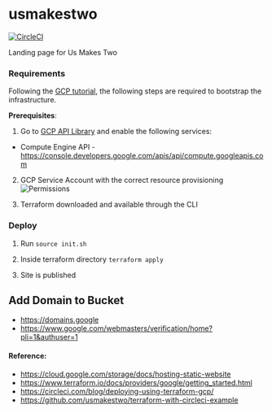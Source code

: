 # usmakestwo

[![CircleCI](https://circleci.com/gh/gonzalovazquez/usmakestwo.svg?style=svg)](https://circleci.com/gh/gonzalovazquez/usmakestwo)

Landing page for Us Makes Two

### Requirements

Following the [GCP tutorial](https://www.terraform.io/docs/providers/google/getting_started.html), the following steps are required to bootstrap the infrastructure.

**Prerequisites**:

1. Go to [GCP API Library](https://console.developers.google.com/apis/library) and enable the following services:

- Compute Engine API - https://console.developers.google.com/apis/api/compute.googleapis.com

2. GCP Service Account with the correct resource provisioning
![Permissions](https://github.com/telus/analytics-data-pipeline/blob/master/assets/service-account-permissions.png)

3. Terraform downloaded and available through the CLI

### Deploy

1. Run `source init.sh`

2. Inside terraform directory `terraform apply`

3. Site is published

## Add Domain to Bucket

- https://domains.google
- https://www.google.com/webmasters/verification/home?pli=1&authuser=1

#### Reference:

- https://cloud.google.com/storage/docs/hosting-static-website
- https://www.terraform.io/docs/providers/google/getting_started.html
- https://circleci.com/blog/deploying-using-terraform-gcp/
- https://github.com/usmakestwo/terraform-with-circleci-example
